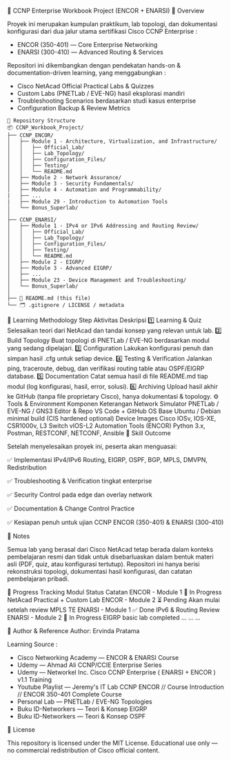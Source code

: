 📘 CCNP Enterprise Workbook Project (ENCOR + ENARSI)
🚀 Overview

Proyek ini merupakan kumpulan praktikum, lab topologi, dan dokumentasi konfigurasi dari dua jalur utama sertifikasi Cisco CCNP Enterprise :
- ENCOR (350-401) — Core Enterprise Networking
- ENARSI (300-410) — Advanced Routing & Services

Repositori ini dikembangkan dengan pendekatan hands-on & documentation-driven learning, yang menggabungkan :
- Cisco NetAcad Official Practical Labs & Quizzes
- Custom Labs (PNETLab / EVE-NG) hasil eksplorasi mandiri
- Troubleshooting Scenarios berdasarkan studi kasus enterprise
- Configuration Backup & Review Metrics

```
📁 Repository Structure
📦 CCNP_Workbook_Project/
├── CCNP_ENCOR/
│   ├── Module 1 - Architecture, Virtualization, and Infrastructure/
│   │   ├── Official_Lab/
│   │   ├── Lab_Topology/
│   │   ├── Configuration_Files/
│   │   ├── Testing/
│   │   └── README.md
│   ├── Module 2 - Network Assurance/
│   ├── Module 3 - Security Fundamentals/
│   ├── Module 4 - Automation and Programmability/
|   ├── ...
|   ├── Module 29 - Introduction to Automation Tools
│   └── Bonus_Superlab/
│
├── CCNP_ENARSI/
│   ├── Module 1 - IPv4 or IPv6 Addressing and Routing Review/
│   │   ├── Official_Lab/
│   │   ├── Lab_Topology/
│   │   ├── Configuration_Files/
│   │   ├── Testing/
│   │   └── README.md
│   ├── Module 2 - EIGRP/
│   ├── Module 3 - Advanced EIGRP/
│   ├── ...
│   ├── Module 23 - Device Management and Troubleshooting/
│   └── Bonus_Superlab/
│
├── 📄 README.md (this file)
└── 🗂️ .gitignore / LICENSE / metadata
```

🧩 Learning Methodology
Step	Aktivitas	Deskripsi
1️⃣	Learning & Quiz	Selesaikan teori dari NetAcad dan tandai konsep yang relevan untuk lab.
2️⃣	Build Topology	Buat topologi di PNETLab / EVE-NG berdasarkan modul yang sedang dipelajari.
3️⃣	Configuration	Lakukan konfigurasi penuh dan simpan hasil .cfg untuk setiap device.
4️⃣	Testing & Verification	Jalankan ping, traceroute, debug, dan verifikasi routing table atau OSPF/EIGRP database.
5️⃣	Documentation	Catat semua hasil di file README.md tiap modul (log konfigurasi, hasil, error, solusi).
6️⃣	Archiving	Upload hasil akhir ke GitHub (tanpa file proprietary Cisco), hanya dokumentasi & topology.
⚙️ Tools & Environment
Komponen	Keterangan
Network Simulator	PNETLab / EVE-NG / GNS3
Editor & Repo	VS Code + GitHub
OS Base	Ubuntu / Debian minimal build (CIS hardened optional)
Device Images	Cisco IOSv, IOS-XE, CSR1000v, L3 Switch vIOS-L2
Automation Tools (ENCOR)	Python 3.x, Postman, RESTCONF, NETCONF, Ansible
🧠 Skill Outcome

Setelah menyelesaikan proyek ini, peserta akan menguasai:

✅ Implementasi IPv4/IPv6 Routing, EIGRP, OSPF, BGP, MPLS, DMVPN, Redistribution

✅ Troubleshooting & Verification tingkat enterprise

✅ Security Control pada edge dan overlay network

✅ Documentation & Change Control Practice

✅ Kesiapan penuh untuk ujian CCNP ENCOR (350-401) & ENARSI (300-410)

🧾 Notes

Semua lab yang berasal dari Cisco NetAcad tetap berada dalam konteks pembelajaran resmi dan tidak untuk disebarluaskan dalam bentuk materi asli (PDF, quiz, atau konfigurasi tertutup).
Repositori ini hanya berisi rekonstruksi topologi, dokumentasi hasil konfigurasi, dan catatan pembelajaran pribadi.

🏁 Progress Tracking
Modul	Status	Catatan
ENCOR - Module 1	🔄 In Progress	NetAcad Practical + Custom Lab
ENCOR - Module 2	⏳ Pending	Akan mulai setelah review MPLS TE
ENARSI - Module 1	✅ Done	IPv6 & Routing Review
ENARSI - Module 2	🔄 In Progress	EIGRP basic lab completed
...	...	...

🧭 Author & Reference
Author: Ervinda Pratama

Learning Source :
- Cisco Networking Academy — ENCOR & ENARSI Course
- Udemy — Ahmad Ali CCNP/CCIE Enterprise Series
- Udemy — Networkel Inc. Cisco CCNP Enterprise ( ENARSI + ENCOR ) v1.1 Training
- Youtube Playlist — Jeremy's IT Lab CCNP ENCOR // Course Introduction // ENCOR 350-401 Complete Course
- Personal Lab — PNETLab / EVE-NG Topologies
- Buku ID-Networkers — Teori & Konsep EIGRP
- Buku ID-Networkers — Teori & Konsep OSPF

🧩 License

This repository is licensed under the MIT License.
Educational use only — no commercial redistribution of Cisco official content.
